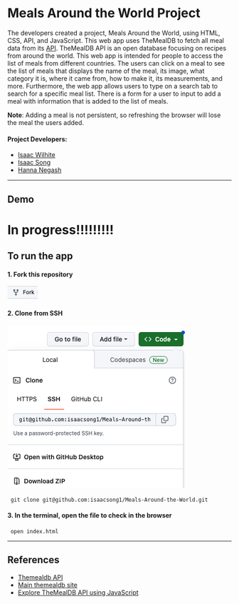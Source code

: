 # Meals Around the World Project

The developers created a project, Meals Around the World, using HTML, CSS, API, and JavaScript. This web app uses TheMealDB to fetch all meal data from its [API](https://www.themealdb.com/api/json/v1/1/search.php?s=). TheMealDB API is an open database focusing on recipes from around the world. This web app is intended for people to access the list of meals from different countries. The users can click on a meal to see the list of meals that displays the name of the meal, its image, what category it is, where it came from, how to make it, its measurements, and more. Furthermore, the web app allows users to type on a search tab to search for a specific meal list. There is a form for a user to input to add a meal with information that is added to the list of meals.

**Note**: Adding a meal is not persistent, so refreshing the browser will lose the meal the users added.

#### Project Developers:

- [Isaac Wilhite](https://github.com/isaacwilhite)
- [Isaac Song](https://github.com/isaacsong1)
- [Hanna Negash](https://github.com/Hanna-N9)

---

## Demo

# In progress!!!!!!!!!

## To run the app

#### 1. Fork this repository

![Alt text](/image/image.png)

#### 2. Clone from SSH

![Alt text](/image/image-1.png)

```shell
 git clone git@github.com:isaacsong1/Meals-Around-the-World.git
```

#### 3. In the terminal, open the file to check in the browser

```shell
 open index.html
```

---

## References

- [Themealdb API](https://www.themealdb.com/api/json/v1/1/search.php?s=)
- [Main themealdb site](https://www.themealdb.com/api.php)
- [Explore TheMealDB API using JavaScript](https://publicapis.io/the-meal-db-api)
